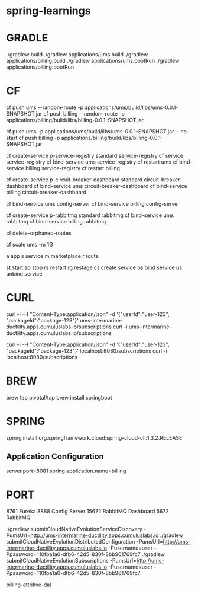 # spring-learnings
# GRADLE
./gradlew build
./gradlew applications/ums:build
./gradlew applications/billing:build
./gradlew applications/ums:bootRun
./gradlew applications/billing:bootRun

# CF
cf push ums --random-route -p applications/ums/build/libs/ums-0.0.1-SNAPSHOT.jar
cf push billing --random-route -p applications/billing/build/libs/billing-0.0.1-SNAPSHOT.jar


cf push ums -p applications/ums/build/libs/ums-0.0.1-SNAPSHOT.jar —no-start
cf push billing -p applications/billing/build/libs/billing-0.0.1-SNAPSHOT.jar


cf create-service p-service-registry standard service-registry
cf service service-registry
cf bind-service ums service-registry
cf restart ums
cf bind-service billing service-registry
cf restart billing

cf create-service p-circuit-breaker-dashboard standard circuit-breaker-dashboard
cf bind-service ums circuit-breaker-dashboard
cf bind-service billing circuit-breaker-dashboard

cf bind-service ums config-server
cf bind-service billing config-server

cf create-service p-rabbitmq standard rabbitmq
cf bind-service ums rabbitmq
cf bind-service billing rabbitmq

cf delete-orphaned-routes

cf scale ums -m 1G

a	app
s	service
m	marketplace
r	route

st	start
sp	stop
rs	restart
rg	restage
cs	create service
bs	bind service
us	unbind service


# CURL
curl -i -H "Content-Type:application/json" -d '{"userId":"user-123", "packageId":"package-123"}' ums-intermarine-ductility.apps.cumuluslabs.io/subscriptions
curl -i ums-intermarine-ductility.apps.cumuluslabs.io/subscriptions

curl -i -H "Content-Type:application/json" -d '{"userId":"user-123", "packageId":"package-123"}' localhost:8080/subscriptions
curl -i localhost:8080/subscriptions


# BREW
brew tap pivotal/tap
brew install springboot


# SPRING
spring install org.springframework.cloud:spring-cloud-cli:1.3.2.RELEASE

## Application Configuration
server.port=8081
spring.application.name=billing


# PORT
8761	Eureka
8888 Config Server
15672 RabbitMQ Dashboard
5672 RabbitMQ


./gradlew submitCloudNativeEvolutionServiceDiscovery -PumsUrl=http://ums-intermarine-ductility.apps.cumuluslabs.io
./gradlew submitCloudNativeEvolutionDistributedConfiguration -PumsUrl=http://ums-intermarine-ductility.apps.cumuluslabs.io  -Pusername=user -Ppassword=110fba1a0-dfb6-42d5-830f-8bb961769fc7
./gradlew submitCloudNativeEvolutionSubscriptions -PumsUrl=http://ums-intermarine-ductility.apps.cumuluslabs.io  -Pusername=user -Ppassword=110fba1a0-dfb6-42d5-830f-8bb961769fc7

billing-attritive-dal

